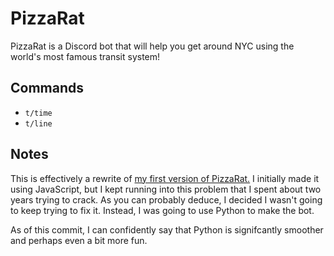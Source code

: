 # PizzaRat
PizzaRat is a Discord bot that will help you get around NYC using the world's most famous transit system!

## Commands
  * `t/time`
  * `t/line`

## Notes
This is effectively a rewrite of [my first version of PizzaRat.](https://github.com/aaronpagoada/pizza-rat.js) I initially made it using JavaScript, but I kept running into this problem that I spent about two years trying to crack. As you can probably deduce, I decided I wasn't going to keep trying to fix it. Instead, I was going to use Python to make the bot.

As of this commit, I can confidently say that Python is signifcantly smoother and perhaps even a bit more fun.